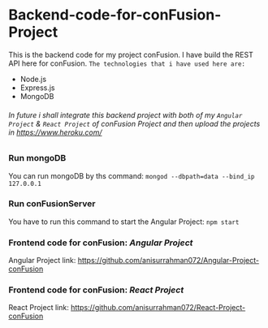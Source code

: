 # Backend-code-for-conFusion-Project
This is the backend code for my project conFusion. I have build the REST API here for conFusion. 
`The technologies that i have used here are:`
- Node.js
- Express.js
- MongoDB
###### In future i shall integrate this backend project with both of my `Angular Project` & `React Project` of conFusion Project and then upload the projects in https://www.heroku.com/ ######

### Run mongoDB
You can run mongoDB by ths command: `mongod --dbpath=data --bind_ip 127.0.0.1`

### Run conFusionServer
You have to run this command to start the Angular Project: `npm start`

### Frontend code for conFusion: ***Angular Project***
Angular Project link: https://github.com/anisurrahman072/Angular-Project-conFusion

### Frontend code for conFusion: ***React Project***
React Project link: https://github.com/anisurrahman072/React-Project-conFusion
